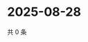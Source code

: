# 2025-08-28

共 0 条

<!-- BEGIN ZHIHUVIDEO -->
<!-- 最后更新时间 Thu Aug 28 2025 02:15:25 GMT+0800 (China Standard Time) -->

<!-- END ZHIHUVIDEO -->
